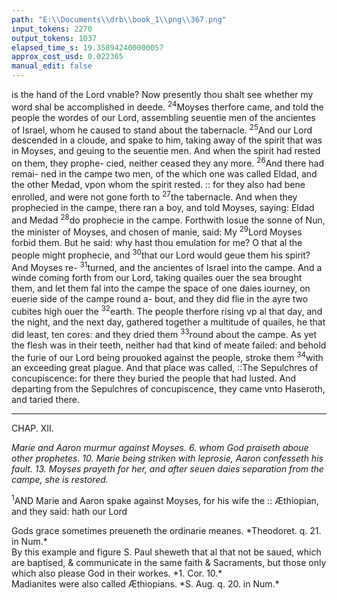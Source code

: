 ```yaml
---
path: "E:\\Documents\\drb\\book_1\\png\\367.png"
input_tokens: 2270
output_tokens: 1037
elapsed_time_s: 19.358942400000057
approx_cost_usd: 0.022365
manual_edit: false
---
```

is the hand of the Lord vnable? Now presently thou shalt
see whether my word shal be accomplished in deede. <sup>24</sup>Moyses therfore came, and told the people the wordes of our
Lord, assembling seuentie men of the ancientes of Israel,
whom he caused to stand about the tabernacle. <sup>25</sup>And our
Lord descended in a cloude, and spake to him, taking away
of the spirit that was in Moyses, and geuing to the seuentie
men. And when the spirit had rested on them, they prophe-
cied, neither ceased they any more. <sup>26</sup>And there had remai-
ned in the campe two men, of the which one was called
Eldad, and the other Medad, vpon whom the spirit rested.
:: for they also had bene enrolled, and were not gone forth to
<sup>27</sup>the tabernacle. And when they prophecied in the campe,
there ran a boy, and told Moyses, saying: Eldad and Medad
<sup>28</sup>do prophecie in the campe. Forthwith Iosue the sonne of
Nun, the minister of Moyses, and chosen of manie, said: My
<sup>29</sup>Lord Moyses forbid them. But he said: why hast thou
emulation for me? O that al the people might prophecie, and
<sup>30</sup>that our Lord would geue them his spirit? And Moyses re-
<sup>31</sup>turned, and the ancientes of Israel into the campe. And a
winde coming forth from our Lord, taking quailes ouer the
sea brought them, and let them fal into the campe the space
of one daies iourney, on euerie side of the campe round a-
bout, and they did flie in the ayre two cubites high ouer the
<sup>32</sup>earth. The people therfore rising vp al that day, and the
night, and the next day, gathered together a multitude of
quailes, he that did least, ten cores: and they dried them
<sup>33</sup>round about the campe. As yet the flesh was in their teeth,
neither had that kind of meate failed: and behold the furie of
our Lord being prouoked against the people, stroke them
<sup>34</sup>with an exceeding great plague. And that place was called,
::The Sepulchres of concupiscence: for there they buried the
people that had lusted. And departing from the Sepulchres of
concupiscence, they came vnto Haseroth, and taried there.

<hr>

CHAP. XII.

*Marie and Aaron murmur against Moyses. 6. whom God praiseth aboue
other prophetes. 10. Marie being striken with leprosie, Aaron confesseth his
fault. 13. Moyses prayeth for her, and after seuen daies separation from the
campe, she is restored.*

<sup>1</sup>AND Marie and Aaron spake against Moyses, for his
wife the :: Æthiopian, and they said: hath our Lord

[^1]: Gods grace sometimes preueneth the ordinarie meanes. *Theodoret. q. 21. in Num.*

[^2]: By this example and figure S. Paul sheweth that al that not be saued, which are baptised, & communicate in the same faith & Sacraments, but those only which also please God in their workes. *1. Cor. 10.*

[^3]: Madianites were also called Æthiopians. *S. Aug. q. 20. in Num.*

<aside>Gods grace sometimes preueneth the ordinarie meanes. *Theodoret. q. 21. in Num.*</aside>

<aside>By this example and figure S. Paul sheweth that al that not be saued, which are baptised, & communicate in the same faith & Sacraments, but those only which also please God in their workes. *1. Cor. 10.*</aside>

<aside>Madianites were also called Æthiopians. *S. Aug. q. 20. in Num.*</aside>
